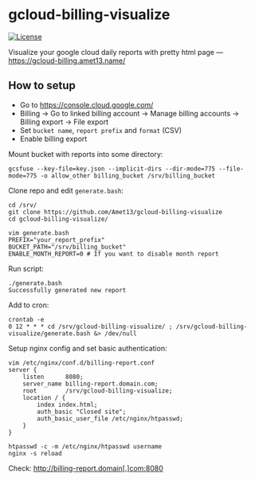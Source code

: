 gcloud-billing-visualize
========================

[![License](https://img.shields.io/badge/license-GNU_GPLv3-green.svg)](https://www.gnu.org/licenses/gpl-3.0.html)

Visualize your google cloud daily reports with pretty html page — https://gcloud-billing.amet13.name/

How to setup
------------

* Go to https://console.cloud.google.com/
* Billing -> Go to linked billing account -> Manage billing accounts -> Billing export -> File export
* Set `bucket name`, `report prefix` and `format` (CSV)
* Enable billing export

Mount bucket with reports into some directory:
```
gcsfuse --key-file=key.json --implicit-dirs --dir-mode=775 --file-mode=775 -o allow_other billing_bucket /srv/billing_bucket
```

Clone repo and edit `generate.bash`:
```
cd /srv/
git clone https://github.com/Amet13/gcloud-billing-visualize
cd gcloud-billing-visualize/

vim generate.bash
PREFIX="your_report_prefix"
BUCKET_PATH="/srv/billing_bucket"
ENABLE_MONTH_REPORT=0 # If you want to disable month report
```

Run script:
```
./generate.bash
Successfully generated new report
```

Add to cron:
```
crontab -e
0 12 * * * cd /srv/gcloud-billing-visualize/ ; /srv/gcloud-billing-visualize/generate.bash &> /dev/null
```

Setup nginx config and set basic authentication:
```
vim /etc/nginx/conf.d/billing-report.conf
server {
    listen      8080;
    server_name billing-report.domain.com;
    root        /srv/gcloud-billing-visualize;
    location / {
        index index.html;
        auth_basic "Closed site";
        auth_basic_user_file /etc/nginx/htpasswd;
    }
}

htpasswd -c -m /etc/nginx/htpasswd username
nginx -s reload
```

Check: http://billing-report.domain[.]com:8080
